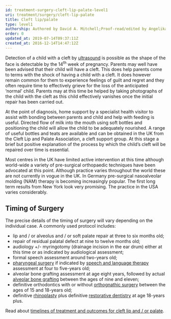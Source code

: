 ```yaml
---
id: treatment-surgery-cleft-lip-palate-level1
uri: treatment/surgery/cleft-lip-palate
title: Cleft lip/palate
type: level1
authorship: Authored by David A. Mitchell;Proof-read/edited by Angelika Sebald
order: 0
updated_at: 2019-07-14T09:37:11Z
created_at: 2016-12-14T14:47:12Z
---
```


<p>Detection of a child with a cleft by <a href="/diagnosis/tests/ultrasound">ultrasound</a>    is possible as the shape of the face is detectable by the
    14<sup>th</sup> week of pregnancy. Parents may well have
    been advised that their child will have a cleft. This does
    help parents come to terms with the shock of having a child
    with a cleft. It does however remain common for them to experience
    feelings of guilt and regret and they often require time
    to effectively grieve for the loss of the anticipated ‘normal’
    child. Parents may at this time be helped by taking photographs
    of the child with the cleft as this child effectively vanishes
    once the initial repair has been carried out.</p>
<p>At the point of diagnosis, home support by a specialist health
    visitor to assist with bonding between parents and child
    and help with feeding is useful. Directed flow of milk into
    the mouth using soft bottles and positioning the child will
    allow the child to be adequately nourished. A range of useful
    bottles and teats are available and can be obtained in the
    UK from the Cleft Lip and Palate Association, a cleft support
    group. At this stage a brief but positive explanation of
    the process by which the child’s cleft will be repaired over
    time is essential.</p>
<p>Most centres in the UK have limited active intervention at this
    time although world-wide a variety of pre-surgical orthopaedic
    techniques have been advocated at this point. Although practice
    varies throughout the world these are not currently in vogue
    in the UK. In Germany pre-surgical nasoalveolar molding (NAM)
    therapy is becoming increasingly popular. The first long
    term results from New York look very promising. The practice
    in the USA varies considerably.</p>
<h2>Timing of Surgery</h2>
<p>The precise details of the timing of surgery will vary depending
    on the individual case. A commonly used protocol includes:</p>
<ul>
    <li>lip and / or alveolus and / or soft palate repair at three
        to six months old;</li>
    <li>repair of residual palatal defect at nine to twelve months
        old;</li>
    <li>audiology +/- myringotomy (drainage incision in the ear drum)
        either at this time or as indicated by audiological assessment;</li>
    <li>formal speech assessment around two-years old;</li>
    <li><a href="/treatment/surgery/cleft-lip-palate/detailed">pharyngeal surgery</a>        if indicated by <a href="/help/salt">speech and language therapy</a>        assessment at four to five-years old;</li>
    <li>alveolar bone grafting assessment at age eight years, followed
        by actual <a href="/treatment/surgery/reconstruction">alveolar bone grafting</a>        between the ages of nine and eleven;</li>
    <li>definitive orthodontics with or without <a href="/treatment/surgery/jaw-disproportion">orthognathic surgery</a>        between the ages of 15 and 18-years old;</li>
    <li>definitive <a href="/treatment-surgery-facial-appearance-level2">rhinoplasty</a>        plus definitive <a href="/treatment/restorative-dentistry">restorative dentistry</a>        at age 18-years plus.</li>
</ul>
<aside>
    <p>Read about <a href="/treatment/timelines/cleft-lip-palate">timelines of treatment and outcomes for cleft lip and / or palate</a>.</p>
</aside>
